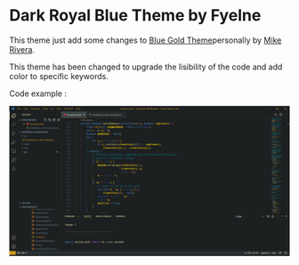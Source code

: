 # Dark Royal Blue Theme by Fyelne

This theme just add some changes to [Blue Gold Theme](https://marketplace.visualstudio.com/items?itemName=MikeRivera.blue-gold)personally by [Mike Rivera](https://marketplace.visualstudio.com/publishers/MikeRivera).

This theme has been changed to upgrade the lisibility of the code and add color to specific keywords.

Code example :

![Code Example](image/README/preview.png)
